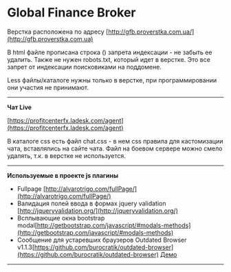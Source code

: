 Global Finance Broker
================ 

Верстка расположена по адресу [http://gfb.proverstka.com.ua/](http://gfb.proverstka.com.ua)

В html файле прописана строка (<meta name="robots" content="noindex,nofollow" />) запрета индексации - не забыть ее удалить. Также не нужен robots.txt, который идет в верстке. Это все запрет от индексации поисковиками на поддомене.

Less файлы/каталоге нужны только в верстке, при программировании они участия не принимают.


---------------------------------------------------------

__Чат Live__

[https://profitcenterfx.ladesk.com/agent](https://profitcenterfx.ladesk.com/agent)

В каталоге css есть файл chat.css - в нем css правила для кастомизации чата, вставлялись на сайте чата. Файл на боевом сервере можно смело удалять, т.к. в верстке не используется.

---------------------------------------------------------

__Используемые в проекте js плагины__
*  Fullpage [http://alvarotrigo.com/fullPage/](http://alvarotrigo.com/fullPage/)
* Валидация полей ввода в формах jquery validation [http://jqueryvalidation.org/](http://jqueryvalidation.org/)
* Всплывающие окна bootstrap modal[http://getbootstrap.com/javascript/#modals-methods](http://getbootstrap.com/javascript/#modals-methods)
* Сообщение для устаревших браузеров Outdated Browser v1.1.3[https://github.com/burocratik/outdated-browser](https://github.com/burocratik/outdated-browser) [Демо](http://outdatedbrowser.com/ru)

---------------------------------------------------------
